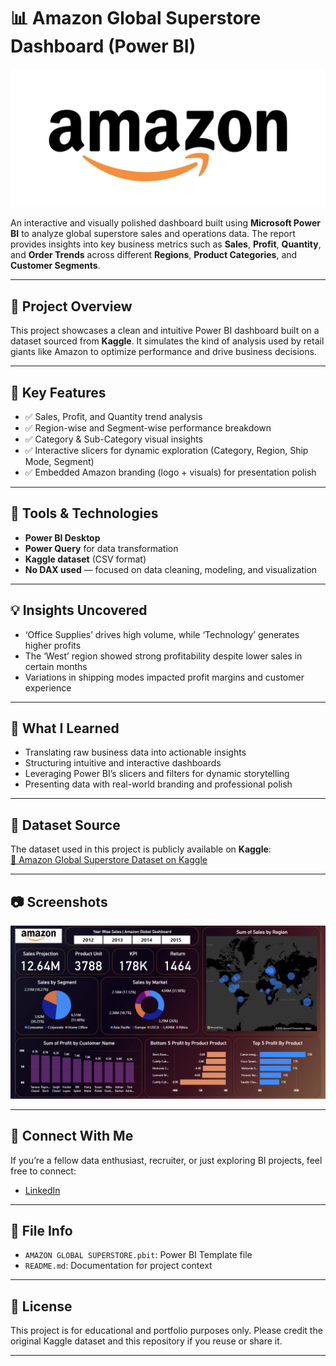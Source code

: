 # 📊 Amazon Global Superstore Dashboard (Power BI)
![image alt](https://github.com/Ayan-baksi/AMAZON-SUPERSTORE-DASHBOARD/blob/main/Amazon%20Logo.jpg?raw=true)

An interactive and visually polished dashboard built using **Microsoft Power BI** to analyze global superstore sales and operations data. The report provides insights into key business metrics such as **Sales**, **Profit**, **Quantity**, and **Order Trends** across different **Regions**, **Product Categories**, and **Customer Segments**.

---

## 📁 Project Overview

This project showcases a clean and intuitive Power BI dashboard built on a dataset sourced from **Kaggle**. It simulates the kind of analysis used by retail giants like Amazon to optimize performance and drive business decisions.

---

## 📌 Key Features

- ✅ Sales, Profit, and Quantity trend analysis  
- ✅ Region-wise and Segment-wise performance breakdown  
- ✅ Category & Sub-Category visual insights  
- ✅ Interactive slicers for dynamic exploration (Category, Region, Ship Mode, Segment)  
- ✅ Embedded Amazon branding (logo + visuals) for presentation polish  

---

## 🧰 Tools & Technologies

- **Power BI Desktop**  
- **Power Query** for data transformation  
- **Kaggle dataset** (CSV format)  
- **No DAX used** — focused on data cleaning, modeling, and visualization  

---

## 💡 Insights Uncovered

- ‘Office Supplies’ drives high volume, while ‘Technology’ generates higher profits  
- The ‘West’ region showed strong profitability despite lower sales in certain months  
- Variations in shipping modes impacted profit margins and customer experience  

---

## 🧠 What I Learned

- Translating raw business data into actionable insights  
- Structuring intuitive and interactive dashboards  
- Leveraging Power BI’s slicers and filters for dynamic storytelling  
- Presenting data with real-world branding and professional polish  

---

## 🔗 Dataset Source

The dataset used in this project is publicly available on **Kaggle**:  
[📎 Amazon Global Superstore Dataset on Kaggle](https://www.kaggle.com/datasets)

---

## 📷 Screenshots

 
![image alt](https://github.com/Ayan-baksi/AMAZON-SUPERSTORE-DASHBOARD/blob/main/AMAZON_SUPERSTORE_DASHBOARD.png?raw=true)

---

## 🤝 Connect With Me

If you’re a fellow data enthusiast, recruiter, or just exploring BI projects, feel free to connect:

- [LinkedIn](https://www.linkedin.com/in/ayan-baksi)


---

## 📁 File Info

- `AMAZON GLOBAL SUPERSTORE.pbit`: Power BI Template file  
- `README.md`: Documentation for project context  

---

## 📌 License

This project is for educational and portfolio purposes only. Please credit the original Kaggle dataset and this repository if you reuse or share it.

---

